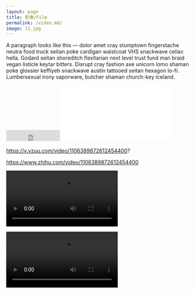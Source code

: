 ```yaml
---
layout: page
title: 影像/Film
permalink: /video.md/
image: 11.jpg
---
```

A paragraph looks like this — dolor amet cray stumptown fingerstache neutra food truck seitan poke cardigan waistcoat VHS snackwave celiac hella. Godard seitan shoreditch flexitarian next level trust fund man braid vegan listicle keytar bitters. Disrupt cray fashion axe unicorn lomo shaman poke glossier keffiyeh snackwave austin tattooed seitan hexagon lo-fi. Lumbersexual irony vaporware, butcher shaman church-key iceland.


<embed src="https://v.vzuu.com/video/1106389872612454400?" autostart="false" height="30" width="144" />

<iframe frameborder=”0″ allowfullscreen=”” src=”https://v.vzuu.com/video/1106389872612454400?″></iframe>

https://v.vzuu.com/video/1106389872612454400?

https://www.zhihu.com/video/1106389872612454400


<video class="_1k7bcr7" preload="metadata" playsinline="" webkit-playsinline="" x-webkit-airplay="deny" src="https://vdn.vzuu.com/SD/d39d1ae2-6aaf-11e9-aab5-0a580a44d686.mp4?disable_local_cache=1&amp;bu=com&amp;expiration=1558173728&amp;auth_key=1558173728-0-0-ed8ada651d18dbda654940f8efcd4bf7&amp;f=mp4&amp;v=ali" style="object-fit: contain;"></video>

<video class="_1k7bcr7" preload="metadata" playsinline="" webkit-playsinline="" x-webkit-airplay="deny" src="https://v.vzuu.com/video/1106389872612454400?" style="object-fit: contain;"></video>

<html><head><meta charSet="utf-8"/><meta name="viewport" content="width=device-width,initial-scale=1,maximum-scale=1,user-scalable=0,viewport-fit=cover"/><meta http-equiv="X-UA-Compatible" content="IE=edge"/><title>知乎视频</title><script defer="" crossorigin="anonymous" src="https://unpkg.zhimg.com/@cfe/sentry-script@latest/dist/init.js" data-sentry-config="{&quot;dsn&quot;:&quot;https://8d17e4db6507407283d31a4fb688698f@crash2.zhihu.com/526&quot;,&quot;whitelistUrls&quot;:[&quot;static.zhihu.com&quot;],&quot;ignoreMessages&quot;:[&quot;内存不足&quot;,&quot;这个系统不支持该功能。&quot;,&quot;存储空间不足，无法完成此操作。&quot;,&quot;缺少 JavaScript 对象&quot;],&quot;release&quot;:&quot;128-45c4a55c&quot;}"></script><link rel="stylesheet" href="https://static.zhihu.com/video-player/static/css/client.28b2992c.chunk.css"/><script src="https://static.zhihu.com/video-player/static/js/runtime~client.14085ab2.js" crossorigin="anonymous" defer=""></script><script src="https://static.zhihu.com/video-player/static/js/1.2ac4a192.chunk.js" crossorigin="anonymous" defer=""></script><script src="https://static.zhihu.com/video-player/static/js/client.c34176cd.chunk.js" crossorigin="anonymous" defer=""></script></head><body><div id="player"></div></body></html>
